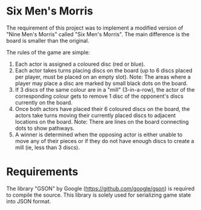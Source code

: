 # Six Men's Morris

The requirement of this project was to implement a modified version of "Nine Men's Morris" called "Six Men's Morris".  The main difference is the board is smaller than the original.

The rules of the game are simple:
1.	Each actor is assigned a coloured disc (red or blue).
2.	Each actor takes turns placing discs on the board (up to 6 discs placed per player, must be placed on an empty slot).
	Note: The areas where a player may place a disc are marked by small black dots on the board.
3.	If 3 discs of the same colour are in a "mill" (3-in-a-row), the actor of the corresponding colour gets to remove 1 disc of the opponent's discs currently on the board.
4.	Once both actors have placed their 6 coloured discs on the board, the actors take turns moving their currently placed discs to adjacent locations on the board.
	Note: There are lines on the board connecting dots to show pathways.
5.	A winner is determined when the opposing actor is either unable to move any of their pieces or if they do not have enough discs to create a mill (ie, less than 3 discs).

# Requirements
The library "GSON" by Google (https://github.com/google/gson) is required to compile the source.  This library is solely used for serializing game state into JSON format.